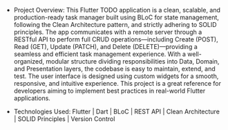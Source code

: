 - Project Overview:
This Flutter TODO application is a clean, scalable, and production-ready task manager built using BLoC for state management, following the Clean Architecture pattern, and strictly adhering to SOLID principles. The app communicates with a remote server through a RESTful API to perform full CRUD operations—including Create (POST), Read (GET), Update (PATCH), and Delete (DELETE)—providing a seamless and efficient task management experience. With a well-organized, modular structure dividing responsibilities into Data, Domain, and Presentation layers, the codebase is easy to maintain, extend, and test. The user interface is designed using custom widgets for a smooth, responsive, and intuitive experience. This project is a great reference for developers aiming to implement best practices in real-world Flutter applications.

- Technologies Used:
Flutter | Dart | BLoC | REST API | Clean Architecture | SOLID Principles | Version Control
